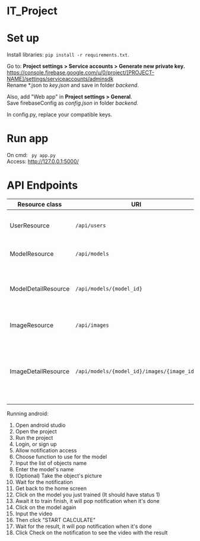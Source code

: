 # IT_Project
# Set up
Install libraries: <code>pip install -r requirements.txt</code>.

Go to: **Project settings > Service accounts > Generate new private key.** </br>
https://console.firebase.google.com/u/0/project/[PROJECT-NAME]/settings/serviceaccounts/adminsdk </br>
Rename *.json to *key.json* and save in folder *backend*.

Also, add "Web app" in **Project settings > General**.</br>
Save firebaseConfig as *config.json* in folder *backend*.</br>

In config.py, replace your compatible keys.


# Run app
On cmd: <code> py app.py </code> <br>
Access: http://127.0.0.1:5000/


# API Endpoints
| Resource class      | URI                                        | Description                                               | Method           | Input                                                                                                                   | Output                                                                                                                                                                                                                                                                                 |
|---------------------|--------------------------------------------|-----------------------------------------------------------|------------------|-------------------------------------------------------------------------------------------------------------------------|----------------------------------------------------------------------------------------------------------------------------------------------------------------------------------------------------------------------------------------------------------------------------------------|
| UserResource        | `/api/users`                               | User registration and authentication                      | POST             | JSON: `{ "email": "user@example.com", "password": "user_password" }`                                                    | JSON: `{ "message": "User registered successfully", "user_id": "123456" }`                                                                                                                                                                                                             |
| ModelResource       | `/api/models`                              | Create a new model for the user                           | GET,POST, DELETE | JSON: `{ "user_id": "123456", "model_id": "789012", "model_name": "apple_fruit" }`                                      | JSON: `{ "message": "Model created, images are being crawled asynchronously" }`                                                                                                                                                                                                        |
| ModelDetailResource | `/api/models/{model_id}`                   | Retrieve details of a specific model                      | GET, DELETE      |                                                                                                                         | JSON: `{ "model_data": { "model_id": "789012", "user_id": "123456", "model_name": "apple_fruit", "images": [{ "image_id": "image_1", "url": "https://example.com/image_1.jpg", "roi_values": [1, 2] }] } }`                                                                            |
| ImageResource       | `/api/images`                              | List images of a model                                    | GET              | JSON: `{ "model_id": "789012", "image_id": "image_1", "url": "https://example.com/image_1.jpg", "roi_values": [1, 2] }` | JSON: `{ "message": "Image created successfully" }`                                                                                                                                                                                                                                    |
| ImageDetailResource | `/api/models/{model_id}/images/{image_id}` | Retrieve details or update ROI values of a specific image | GET, PUT, DELETE | GET: None PUT: JSON: `{ "roi_values": [3, 4] }`                                                                         | GET: `{ "image_data": { "image_id": "image_1", "url": "https://example.com/image_1.jpg", "roi_values": [1, 2] } }` PUT: `{ "message": "Image updated successfully", "updated_image_data": { "image_id": "image_1", "url": "https://example.com/image_1.jpg", "roi_values": [3, 4] } }` |

Running android:
1. Open android studio
2. Open the project
3. Run the project
4. Login, or sign up
5. Allow notification access
5. Choose function to use for the model
6. Input the list of objects name
7. Enter the model's name
8. (Optional) Take the object's picture
9. Wait for the notification
10. Get back to the home screen
11. Click on the model you just trained (It should have status 1)
12. Await it to train finish, it will pop notification when it's done
13. Click on the model again
14. Input the video
15. Then click "START CALCULATE"
16. Wait for the result, it will pop notification when it's done
17. Click Check on the notification to see the video with the result

